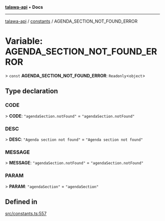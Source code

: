 [**talawa-api**](../../README.md) • **Docs**

***

[talawa-api](../../modules.md) / [constants](../README.md) / AGENDA\_SECTION\_NOT\_FOUND\_ERROR

# Variable: AGENDA\_SECTION\_NOT\_FOUND\_ERROR

\> `const` **AGENDA\_SECTION\_NOT\_FOUND\_ERROR**: `Readonly`\<`object`\>

## Type declaration

### CODE

\> **CODE**: `"agendaSection.notFound"` = `"agendaSection.notFound"`

### DESC

\> **DESC**: `"Agenda section not found"` = `"Agenda section not found"`

### MESSAGE

\> **MESSAGE**: `"agendaSection.notFound"` = `"agendaSection.notFound"`

### PARAM

\> **PARAM**: `"agendaSection"` = `"agendaSection"`

## Defined in

[src/constants.ts:557](https://github.com/PalisadoesFoundation/talawa-api/blob/f1c816bca43cc03a8c1bd303394e2550a50db017/src/constants.ts#L557)
